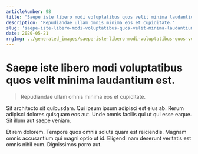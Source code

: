 ```yaml
---
articleNumber: 98
title: "Saepe iste libero modi voluptatibus quos velit minima laudantium est."
description: "Repudiandae ullam omnis minima eos et cupiditate."
slug: 'saepe-iste-libero-modi-voluptatibus-quos-velit-minima-laudantium-est.'
date: 2020-05-21
rngImg: ../generated_images/saepe-iste-libero-modi-voluptatibus-quos-velit-minima-laudantium-est..jpg
---
```


# Saepe iste libero modi voluptatibus quos velit minima laudantium est.

> Repudiandae ullam omnis minima eos et cupiditate.

Sit architecto sit quibusdam. Qui ipsum ipsum adipisci est eius ab. Rerum adipisci dolores quisquam eos aut. Unde omnis facilis qui ut qui esse eaque. Sit illum aut saepe veniam.
 Et rem dolorem. Tempore quos omnis soluta quam est reiciendis. Magnam omnis accusantium qui magni optio ut id. Eligendi nam deserunt veritatis est omnis nihil eum. Dignissimos porro aut.
